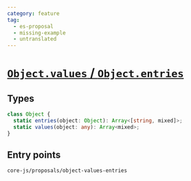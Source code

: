 ```yaml
---
category: feature
tag:
  - es-proposal
  - missing-example
  - untranslated
---
```


# [`Object.values` / `Object.entries`](https://github.com/tc39/proposal-object-values-entries)

## Types

```ts
class Object {
  static entries(object: Object): Array<[string, mixed]>;
  static values(object: any): Array<mixed>;
}
```

## Entry points

```
core-js/proposals/object-values-entries
```
